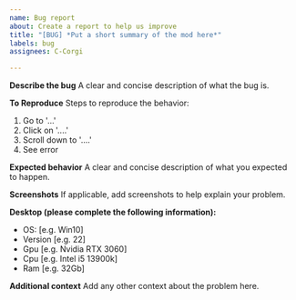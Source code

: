 ```yaml
---
name: Bug report
about: Create a report to help us improve
title: "[BUG] *Put a short summary of the mod here*"
labels: bug
assignees: C-Corgi

---
```


**Describe the bug**
A clear and concise description of what the bug is.

**To Reproduce**
Steps to reproduce the behavior:
1. Go to '...'
2. Click on '....'
3. Scroll down to '....'
4. See error

**Expected behavior**
A clear and concise description of what you expected to happen.

**Screenshots**
If applicable, add screenshots to help explain your problem.

**Desktop (please complete the following information):**
 - OS: [e.g. Win10]
 - Version [e.g. 22]
 - Gpu [e.g. Nvidia RTX 3060]
 - Cpu [e.g. Intel i5 13900k]
 - Ram [e.g. 32Gb]

**Additional context**
Add any other context about the problem here.
